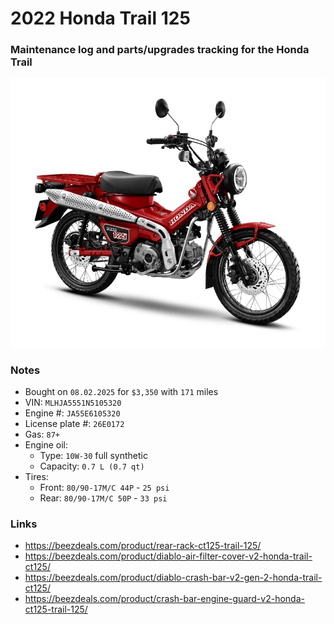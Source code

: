 # 2022 Honda Trail 125


### Maintenance log and parts/upgrades tracking for the Honda Trail

![](/pic.jpg)


### Notes
- Bought on `08.02.2025` for `$3,350` with `171` miles
- VIN: `MLHJA5551N5105320`
- Engine #: `JA55E6105320`
- License plate #: `26E0172`
- Gas: `87+`
- Engine oil:
  - Type: `10W-30` full synthetic
  - Capacity: `0.7 L (0.7 qt)`
- Tires:
  - Front: `80/90-17M/C 44P` - `25 psi`
  - Rear:  `80/90-17M/C 50P` - `33 psi`


### Links
- https://beezdeals.com/product/rear-rack-ct125-trail-125/  
- https://beezdeals.com/product/diablo-air-filter-cover-v2-honda-trail-ct125/  
- https://beezdeals.com/product/diablo-crash-bar-v2-gen-2-honda-trail-ct125/  
- https://beezdeals.com/product/crash-bar-engine-guard-v2-honda-ct125-trail-125/  
